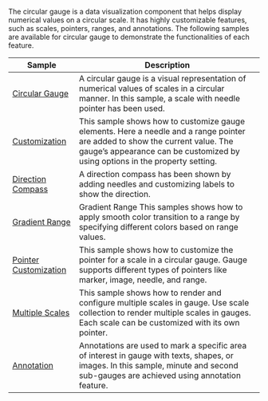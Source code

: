 The circular gauge is a data visualization component that helps display numerical values on a circular scale. It has highly customizable features, such as scales, pointers, ranges, and annotations.
The following samples are available for circular gauge to demonstrate the functionalities of each feature.

| Sample | Description |
| ------ | ----------- |
| [Circular Gauge](CircularGauge/Samples/CircularGaugeSample.xaml)| A circular gauge is a visual representation of numerical values of scales in a circular manner. In this sample, a scale with needle pointer has been used.  |
| [Customization](CircularGauge/Samples/CustomizationSample.xaml)| This sample shows how to customize gauge elements. Here a needle and a range pointer are added to show the current value. The gauge’s appearance can be customized by using options in the property setting. |
| [Direction Compass](CircularGauge/Samples/DirectionCompass.xaml)| A direction compass has been shown by adding needles and customizing labels to show the direction. |
| [Gradient Range](CircularGauge/Samples/GradientRange.xaml)| Gradient Range	This samples shows how to apply smooth color transition to a range by specifying different colors based on range values.  |
| [Pointer Customization](CircularGauge/Samples/Pointers.xaml)| This sample shows how to customize the pointer for a scale in a circular gauge. Gauge supports different types of pointers like marker, image, needle, and range. |
| [Multiple Scales](CircularGauge/Samples/MultipleScales.xaml)| This sample shows how to render and configure multiple scales in gauge. Use scale collection to render multiple scales in gauges. Each scale can be customized with its own pointer. |
| [Annotation](CircularGauge/Samples/CircularGaugeAnnotation.xaml)| Annotations are used to mark a specific area of interest in gauge with texts, shapes, or images. In this sample, minute and second sub-gauges are achieved using annotation feature. |
